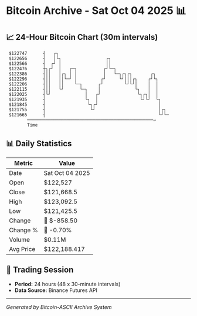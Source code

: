 # Bitcoin Archive - Sat Oct 04 2025 📊

## 📈 24-Hour Bitcoin Chart (30m intervals)

```
 $122747      ┤   ┌┐                                           
 $122656      ┤   │└┐                 ┌┐                       
 $122566      ┤  ┌┘ │                 ││                       
 $122476      ┼┐┌┘  │   ┌─┐          ┌┘└─┐                     
 $122386      ┤││   │┌┐ │ │          │   └─┐┌┐┌┐       ┌┐      
 $122296      ┤││   ││└─┘ │         ┌┘     └┘│││┌┐    ┌┘└┐     
 $122206      ┤││   ││    └─┐      ┌┘        └┘└┘│    │  │     
 $122115      ┤││   └┘      └─┐    │             └┐   │  │     
 $122025      ┤└┘             │   ┌┘              └┐┌┐│  │     
 $121935      ┤               └┐  │                └┘└┘  └┐    
 $121845      ┤                └┐┌┘                       │    
 $121755      ┤                 └┘                        │┌┐  
 $121665      ┤                                           └┘└─ 
        ────────────────────────────────────────────────→
        Time
```

## 📊 Daily Statistics

| Metric | Value |
|--------|-------|
| Date | Sat Oct 04 2025 |
| Open | $122,527 |
| Close | $121,668.5 |
| High | $123,092.5 |
| Low | $121,425.5 |
| Change | 🔴 $-858.50 |
| Change % | 🔴 -0.70% |
| Volume | $0.11M |
| Avg Price | $122,188.417 |

## 📅 Trading Session

- **Period:** 24 hours (48 x 30-minute intervals)
- **Data Source:** Binance Futures API

---
*Generated by Bitcoin-ASCII Archive System*
